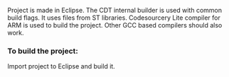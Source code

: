 Project is made in Eclipse. The CDT internal builder is used with common build flags. It uses files from ST libraries. Codesourcery Lite compiler for ARM is used to build the project. Other GCC based compilers should also work.

### To build the project: ###
Import project to Eclipse and build it.
